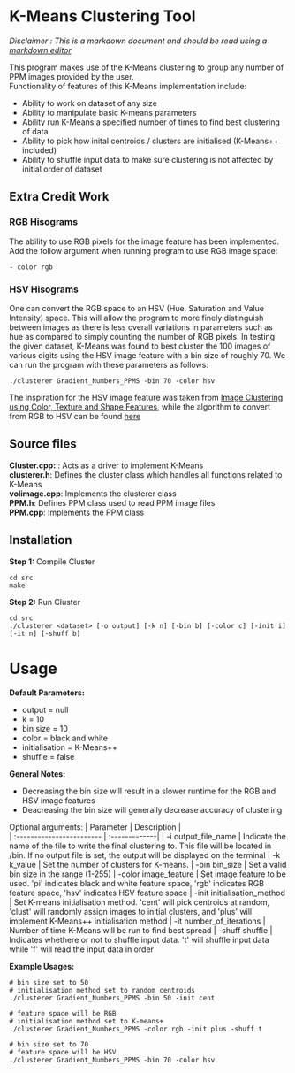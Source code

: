 # K-Means Clustering Tool
*Disclaimer : This is a markdown document and should be read using a  [markdown editor](https://stackedit.io/app#)*

This program makes use of the K-Means clustering to group any number of PPM images provided by the user.
<br>Functionality of features of this K-Means implementation include:
- Ability to work on dataset of any size
- Ability to manipulate basic K-means parameters
- Ability run K-Means a specified number of times to find best clustering of data
- Ability to pick how inital centroids / clusters are initialised (K-Means++ included)
- Ability to shuffle input data to make sure clustering is not affected by initial order of dataset

## Extra Credit Work

### RGB Hisograms
The ability to use RGB pixels for the image feature has been implemented.
Add the follow argument when running program to use RGB image space:
```
- color rgb
```

### HSV Hisograms
One can convert the RGB space to an HSV (Hue, Saturation and Value Intensity) space. This will allow the program to more finely distinguish between images as there is less overall variations in parameters such as hue as compared to simply counting the number of RGB pixels. In testing the given dataset, K-Means was found to best cluster the 100 images of various digits using the HSV image feature with a bin size of roughly 70. We can run the program with these parameters as follows:
```
./clusterer Gradient_Numbers_PPMS -bin 70 -color hsv    
```

The inspiration for the HSV image feature was taken from [Image Clustering using Color, Texture and Shape Features](https://www.researchgate.net/publication/220595166_Image_Clustering_using_Color_Texture_and_Shape_Features), while the algorithm to convert from RGB to HSV can be found [here](https://www.geeksforgeeks.org/program-change-rgb-color-model-hsv-color-model/)

## Source files
**Cluster.cpp:** : Acts as a driver to implement K-Means <br>
**clusterer.h**: Defines the cluster class which handles all functions related to K-Means<br>
**volimage.cpp**: Implements the clusterer class<br>
**PPM.h**: Defines PPM class used to read PPM image files<br>
**PPM.cpp**: Implements the PPM class<br>

## Installation
**Step 1:** Compile Cluster
```
cd src
make
```

**Step 2:** Run Cluster
```
cd src
./clusterer <dataset> [-o output] [-k n] [-bin b] [-color c] [-init i] [-it n] [-shuff b]
```

# Usage

**Default Parameters:**
- output = null
- k = 10
- bin size = 10
- color = black and white
- initialisation = K-Means++
- shuffle = false

**General Notes:**
- Decreasing the bin size will result in a slower runtime for the RGB and HSV image features
- Deacreasing the bin size will generally decrease accuracy of clustering

Optional arguments:
| Parameter                 | Description   |	
| :------------------------ | :-------------|
| -i output_file_name | Indicate the name of the file to write the final clustering to. This file will be located in /bin. If no output file is set, the output will be displayed on the terminal
| -k k_value | Set the number of clusters for K-means.
| -bin bin_size | Set a valid bin size in the range (1-255)
| -color image_feature | Set image feature to be used. 'pi' indicates black and white feature space, 'rgb' indicates RGB feature space, 'hsv' indicates HSV feature space
| -init initialisation_method | Set K-means initialisation method. 'cent' will pick centroids at random, 'clust' will randomly assign images to initial clusters, and 'plus' will implement K-Means++ initialisation method
| -it number_of_iterations | Number of time K-Means will be run to find best spread
| -shuff shuffle | Indicates whethere or not to shuffle input data. 't' will shuffle input data while 'f' will read the input data in order

**Example Usages:**
```
# bin size set to 50
# initialisation method set to random centroids
./clusterer Gradient_Numbers_PPMS -bin 50 -init cent

# feature space will be RGB
# initialisation method set to K-means+
./clusterer Gradient_Numbers_PPMS -color rgb -init plus -shuff t

# bin size set to 70
# feature space will be HSV
./clusterer Gradient_Numbers_PPMS -bin 70 -color hsv 
```
